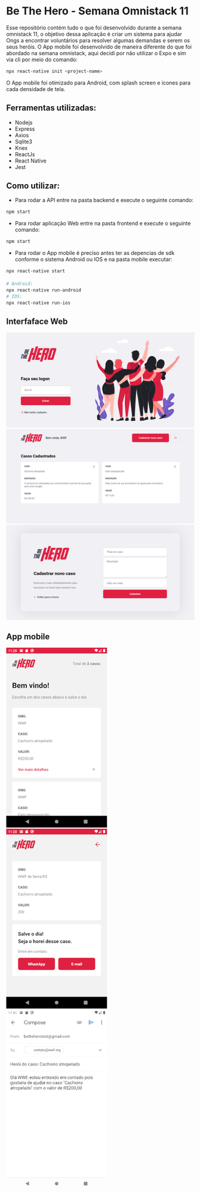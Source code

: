 # Be The Hero - Semana Omnistack 11
Esse repositório contém tudo o que foi desenvolvido durante a semana omnistack 11, o objetivo dessa aplicação é criar um sistema para ajudar Ongs a encontrar voluntários para resolver algumas demandas e serem os seus heróis. O App mobile foi desenvolvido de maneira diferente do que foi abordado na semana omnistack, aqui decidi por não utilizar o Expo e sim via cli por meio do comando: 
```bash
npx react-native init <project-name>
```
O App mobile foi otimizado para Android, com splash screen e icones para cada densidade de tela.


## Ferramentas utilizadas:
- Nodejs
- Express
- Axios
- Sqlite3
- Knex
- ReactJs
- React Native
- Jest

## Como utilizar:
- Para rodar a API entre na pasta backend e execute o seguinte comando:
```bash
npm start
```

- Para rodar aplicação Web entre na pasta frontend e execute o seguinte comando:
```bash
npm start
```

- Para rodar o App mobile é preciso antes ter as depencias de sdk conforme o sistema Android ou IOS e na pasta mobile executar:
```bash
npx react-native start

# Android:
npx react-native run-android
# IOS:
npx react-native run-ios
```

## Interfaface Web

![](images/be_the_hero_web.png)
![](images/be_the_hero_casos.png)
![](images/be_the_hero_novo_caso.png)


## App mobile

![](images/be_the_hero_mobile_home.png)
![](images/be_the_hero_mobile_info.png)
![](images/be_the_hero_mobile_mail.png)